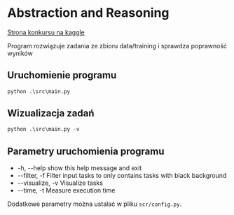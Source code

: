 # Abstraction and Reasoning

[Strona konkursu na kaggle](https://www.kaggle.com/boliu0/visualizing-all-task-pairs-with-gridlines?fbclid=IwAR3xoxK6-Z9iBFBAczOPPXIusU79gSy1is15Wo-cRNeSZB8HuIoUzXyEa94)

Program rozwiązuje zadania ze zbioru data/training i sprawdza poprawność wyników

## Uruchomienie programu

``` python
python .\src\main.py
```

## Wizualizacja zadań

``` python
python .\src\main.py -v
```

## Parametry uruchomienia programu


-  -h, --help       show this help message and exit
-  --filter, -f     Filter input tasks to only contains tasks with black background 
-  --visualize, -v  Visualize tasks
-  --time, -t       Measure execution time

Dodatkowe parametry można ustalać w pliku `scr/config.py`.